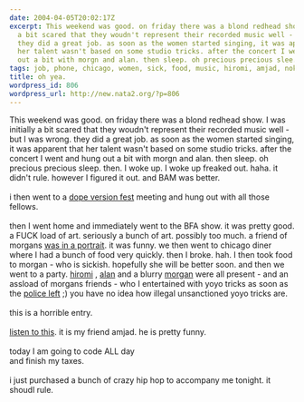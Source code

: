 ```yaml
---
date: 2004-04-05T20:02:17Z
excerpt: This weekend was good. on friday there was a blond redhead show. I was initially
  a bit scared that they woudn't represent their recorded music well - but I was wrong.
  they did a great job. as soon as the women started singing, it was apparent that
  her talent wasn't based on some studio tricks. after the concert I went and hung
  out a bit with morgn and alan. then sleep. oh precious precious slee...
tags: job, phone, chicago, women, sick, food, music, hiromi, amjad, nokia
title: oh yea.
wordpress_id: 806
wordpress_url: http://new.nata2.org/?p=806
---
```


This weekend was good. on friday there was a blond redhead show. I was initially a bit scared that they woudn't represent their recorded music well - but I was wrong. they did a great job. as soon as the women started singing, it was apparent that her talent wasn't based on some studio tricks. after the concert I went and hung out a bit with morgn and alan. then sleep. oh precious precious sleep. then. I woke up. I woke up freaked out. haha. it didn't rule. however I figured it out. and BAM was better. <br/><br/>i then went to a <a href="http://nata2.info/?path=pictures%2Fmisc%2Fphone_camera%2Fnokia_6600%2F040420040229&amp;img=Nokia6600%28148%29.jpg">dope version fest</a> meeting and hung out with all those fellows. <br/><br/>then I went home and immediately went to the BFA show. it was pretty good. a FUCK load of art. seriously a bunch of art. possibly too much. a friend of morgans <a href="http://nata2.info/?path=pictures%2Fmisc%2Fphone_camera%2Fnokia_6600%2F040420040229&amp;img=Nokia6600%28151%29.jpg">was in a portrait</a>. it was funny. we then went to chicago diner where I had a bunch of food very quickly. then I broke. hah. I then took food to morgan - who is sickish. hopefully she will be better soon. and then we went to a party. <a href="http://nata2.info/?path=pictures%2Fmisc%2Fphone_camera%2Fnokia_6600%2F040420040229&amp;img=Nokia6600%28158%29.jpg">hiromi</a> , <a href="http://nata2.info/?path=pictures%2Fmisc%2Fphone_camera%2Fnokia_6600%2F040420040229&amp;img=Nokia6600%28176%29.jpg">alan</a> and a blurry <a href="http://nata2.info/?path=pictures%2Fmisc%2Fphone_camera%2Fnokia_6600%2F040420040229&amp;img=Nokia6600%28160%29.jpg">morgan</a> were all present - and  an assload of morgans friends - who I entertained with yoyo tricks as soon as the <a href="http://nata2.info/?path=pictures%2Fmisc%2Fphone_camera%2Fnokia_6600%2F040420040229&amp;img=Nokia6600%28178%29.jpg">police left</a> ;) you have no idea how illegal unsanctioned yoyo tricks are. 
<br/><br/>this is a horrible entry. <br/><br/><a href="http://nata2.info/misc/Incoming/Message%20from%2004_04_04.mp3">listen to this</a>. it is my friend amjad. he is pretty funny. <br/><br/>today I am going to code ALL day<br/>
and finish my taxes. <br/><br/>i just purchased a bunch of crazy hip hop to accompany me tonight. it shoudl rule.







